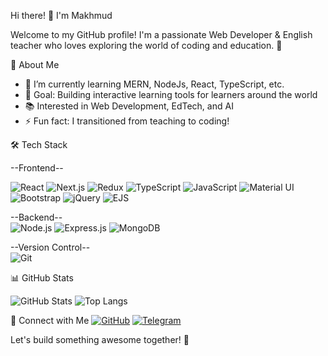 Hi there! 👋 I'm Makhmud

Welcome to my GitHub profile! I'm a passionate Web Developer & English teacher who loves exploring the world of coding and education. 🚀

🚀 About Me
- 🌱 I’m currently learning MERN, NodeJs, React, TypeScript, etc.
- 🎯 Goal: Building interactive learning tools for learners around the world
- 📚 Interested in  Web Development, EdTech, and AI
- ⚡ Fun fact: I transitioned from teaching to coding!

🛠 Tech Stack

--Frontend--

![React](https://img.shields.io/badge/-20232A?style=flat&logo=react&logoColor=61DAFB&label=)
![Next.js](https://img.shields.io/badge/-000000?style=flat&logo=next.js&logoColor=white&label=)
![Redux](https://img.shields.io/badge/-764ABC?style=flat&logo=redux&logoColor=white&label=)
![TypeScript](https://img.shields.io/badge/-007ACC?style=flat&logo=typescript&logoColor=white&label=)
![JavaScript](https://img.shields.io/badge/-F7DF1E?style=flat&logo=javascript&logoColor=black&label=)
![Material UI](https://img.shields.io/badge/-007FFF?style=flat&logo=mui&logoColor=white&label=)
![Bootstrap](https://img.shields.io/badge/-7952B3?style=flat&logo=bootstrap&logoColor=white&label=)
![jQuery](https://img.shields.io/badge/-0769AD?style=flat&logo=jquery&logoColor=white&label=)
![EJS](https://img.shields.io/badge/-ffffff?style=flat&logo=ejs&logoColor=black&label=)



--Backend--  
![Node.js](https://img.shields.io/badge/-43853D?style=flat&logo=node.js&logoColor=white&label=)
![Express.js](https://img.shields.io/badge/-000000?style=flat&logo=express&logoColor=white&label=)
![MongoDB](https://img.shields.io/badge/-47A248?style=flat&logo=mongodb&logoColor=white&label=)


--Version Control--    
![Git](https://img.shields.io/badge/-F05032?style=flat&logo=git&logoColor=white&label=)

 📊 GitHub Stats
 
![GitHub Stats](https://github-readme-stats.vercel.app/api?username=MakhmudSD&show_icons=true&theme=tokyonight)       ![Top Langs](https://github-readme-stats.vercel.app/api/top-langs/?username=MakhmudSD&layout=compact)


🔗 Connect with Me
[![GitHub](https://img.shields.io/badge/GitHub-black?style=flat&logo=github)](https://github.com/MakhmudSD) 
[![Telegram](https://img.shields.io/badge/Telegram-26A5E4?style=flat&logo=telegram)](https://t.me/makhmud_kudratov)  

Let's build something awesome together! 🚀
